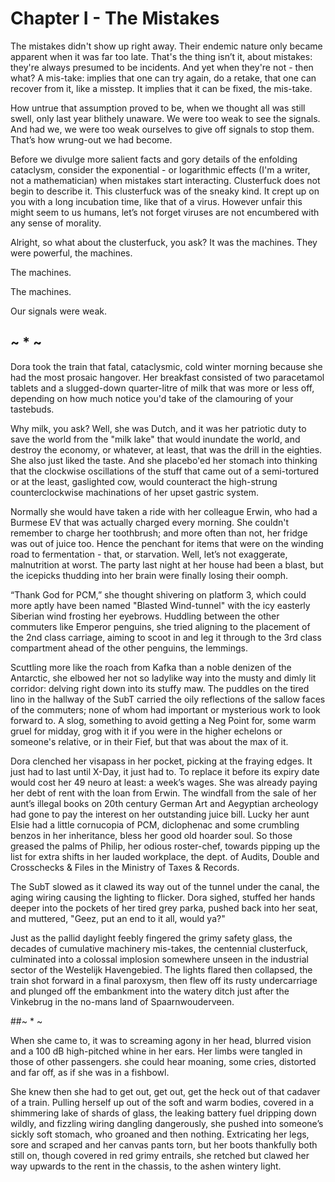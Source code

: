 # Chapter I - The Mistakes

The mistakes didn't show up right away. Their endemic nature only became apparent when it was far too late. That's the thing isn’t it, about mistakes: they're always presumed to be incidents. And yet when they're not - then what? 
A mis-take: implies that one can try again, do a retake, that one can recover from it, like a misstep. It implies that it can be fixed, the mis-take. 

How untrue that assumption proved to be, when we thought all was still swell, only last year blithely unaware. We were too weak to see the signals. And had we, we were too weak ourselves to give off signals to stop them. That’s how wrung-out we had become. 

Before we divulge more salient facts and gory details of the enfolding cataclysm, consider the exponential - or logarithmic effects (I'm a writer, not a mathematician) when mistakes start interacting. Clusterfuck does not begin to describe it. This clusterfuck was of the sneaky kind. It crept up on you with a long incubation time, like that of a virus. However unfair this might seem to us humans, let’s not forget viruses are not encumbered with any sense of morality. 

Alright, so what about the clusterfuck, you ask? It was the machines. They were powerful, the machines.

The machines.

The machines.

Our signals were weak. 

##                                         ~ * ~

Dora took the train that fatal, cataclysmic, cold winter morning because she had the most prosaic hangover. Her breakfast consisted of two paracetamol tablets and a slugged-down quarter-litre of milk that was more or less off, depending on how much notice you'd take of the clamouring of your tastebuds. 

Why milk, you ask? Well, she was Dutch, and it was her patriotic duty to save the world from the "milk lake" that would inundate the world, and destroy the economy, or whatever, at least, that was the drill in the eighties. She also just liked the taste. And she placebo'ed her stomach into thinking that the clockwise oscillations of the stuff that came out of a semi-tortured or at the least, gaslighted cow, would counteract the high-strung counterclockwise machinations of her upset gastric system.

Normally she would have taken a ride with her colleague Erwin, who had a Burmese EV that was actually charged every morning. She couldn't remember to charge her toothbrush; and more often than not, her fridge was out of juice too. Hence the penchant for items that were on the winding road to fermentation - that, or starvation. Well, let’s not exaggerate, malnutrition at worst. The party last night at her house had been a blast, but the icepicks thudding into her brain were finally losing their oomph.

“Thank God for PCM,” she thought shivering on platform 3, which could more aptly have been named "Blasted Wind-tunnel" with the icy easterly Siberian wind frosting her eyebrows. Huddling between the other commuters like Emperor penguins, she tried aligning to the placement of the 2nd class carriage, aiming to scoot in and leg it through to the 3rd class compartment ahead of the other penguins, the lemmings.

Scuttling more like the roach from Kafka than a noble denizen of the Antarctic, she elbowed her not so ladylike way into the musty and dimly lit corridor: delving right down into its stuffy maw. The puddles on the tired lino in the hallway of the SubT carried the oily reflections of the sallow faces of the commuters; none of whom had important or mysterious work to look forward to. A slog, something to avoid getting a Neg Point for, some warm gruel for midday, grog with it if you were in the higher echelons or someone's relative, or in their Fief, but that was about the max of it.

Dora clenched her visapass in her pocket, picking at the fraying edges. It just had to last until X-Day, it just had to. To replace it before its expiry date would cost her 49 neuro at least: a week’s wages. She was already paying her debt of rent with the loan from Erwin. The windfall from the sale of her aunt’s illegal books on 20th century German Art and Aegyptian archeology had gone to pay the interest on her outstanding juice bill. Lucky her aunt Elsie had a little cornucopia of PCM, diclophenac and some crumbling benzos in her inheritance, bless her good old hoarder soul. So those greased the palms of Philip, her odious roster-chef, towards pipping up the list for extra shifts in her lauded workplace, the dept. of Audits, Double and Crosschecks & Files in the Ministry of Taxes & Records.

The SubT slowed as it clawed its way out of the tunnel under the canal, the aging wiring causing the lighting to flicker. Dora sighed, stuffed her hands deeper into the pockets of her tired grey parka, pushed back into her seat, and muttered, "Geez, put an end to it all, would ya?"

Just as the pallid daylight feebly fingered the grimy safety glass, the decades of cumulative machinery mis-takes, the centennial clusterfuck, culminated into a colossal implosion somewhere unseen in the industrial sector of the Westelijk Havengebied. The lights flared then collapsed, the train shot forward in a final paroxysm, then flew off its rusty undercarriage and plunged off the embankment into the watery ditch just after the Vinkebrug in the no-mans land of Spaarnwouderveen.

##~ * ~

When she came to, it was to screaming agony in her head, blurred vision and a 100 dB high-pitched whine in her ears. Her limbs were tangled in those of other passengers. she could hear moaning, some cries, distorted and far off, as if she was in a fishbowl. 

She knew then she had to get out, get out, get the heck out of that cadaver of a train. Pulling herself up out of the soft and warm bodies, covered in a shimmering lake of shards of glass, the leaking battery fuel dripping down wildly, and fizzling wiring dangling dangerously, she pushed into someone’s sickly soft stomach, who groaned and then nothing. Extricating her legs, sore and scraped and her canvas pants torn, but her boots thankfully both still on, though covered in red grimy entrails, she retched but clawed her way upwards to the rent in the chassis, to the ashen wintery light.
